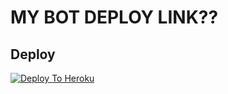 # MY BOT DEPLOY LINK??
## Deploy
[![Deploy To Heroku](https://www.herokucdn.com/deploy/button.svg)](https://dashboard.heroku.com/new?button-url=https%3A%2F%2Fgithub.com%2Flikucs%2FHEROKU&template=https%3A%2F%2Fgithub.com%2Flikucs%2FHEROKU)
